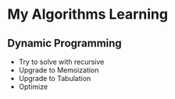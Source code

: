 # My Algorithms Learning

## Dynamic Programming

- Try to solve with recursive
- Upgrade to Memoization
- Upgrade to Tabulation
- Optimize
